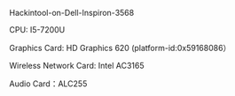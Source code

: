 Hackintool-on-Dell-Inspiron-3568

CPU: I5-7200U

Graphics Card: HD Graphics 620 (platform-id:0x59168086）

Wireless Network Card: Intel AC3165

Audio Card：ALC255
